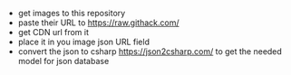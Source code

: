 - get images to this repository
- paste their URL to https://raw.githack.com/
- get CDN url from it
- place it in you image json URL field
- convert the json to csharp https://json2csharp.com/ to get the needed model for json database

